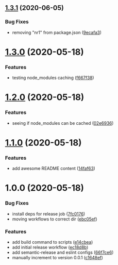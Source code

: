 ## [1.3.1](https://github.com/jbeveland27/actions-tester/compare/v1.3.0...v1.3.1) (2020-06-05)


### Bug Fixes

* removing "nr1" from package.json ([9ecafa3](https://github.com/jbeveland27/actions-tester/commit/9ecafa3b5d0192978057d71c626d506c45b9ff71))

# [1.3.0](https://github.com/jbeveland27/actions-tester/compare/v1.2.0...v1.3.0) (2020-05-18)


### Features

* testing node_modules caching ([f667f38](https://github.com/jbeveland27/actions-tester/commit/f667f388dd02402b8c0464f45fcc6ef6636e118e))

# [1.2.0](https://github.com/jbeveland27/actions-tester/compare/v1.1.0...v1.2.0) (2020-05-18)


### Features

* seeing if node_modules can be cached ([02e6936](https://github.com/jbeveland27/actions-tester/commit/02e6936115ca1baa808bd1afca8096bd2d680597))

# [1.1.0](https://github.com/jbeveland27/actions-tester/compare/v1.0.0...v1.1.0) (2020-05-18)


### Features

* add awesome README content ([14faf63](https://github.com/jbeveland27/actions-tester/commit/14faf63f540634caa9914795c9326e7c304f2514))

# 1.0.0 (2020-05-18)


### Bug Fixes

* install deps for release job ([7fc0176](https://github.com/jbeveland27/actions-tester/commit/7fc017670259fe8775bbe738a701fbde15c38603))
* moving workflows to correct dir ([ebc05ef](https://github.com/jbeveland27/actions-tester/commit/ebc05efa7d3f9866a223cba69e5e3ca4b657af3c))


### Features

* add build command to scripts ([e14cbea](https://github.com/jbeveland27/actions-tester/commit/e14cbea9f4c181427701cff61b5c0c6893189578))
* add initial release workflow ([ec18d8b](https://github.com/jbeveland27/actions-tester/commit/ec18d8bcecdee773ec1c639acabeb64f71bdb5e2))
* add semantic-release and eslint configs ([66f7ce6](https://github.com/jbeveland27/actions-tester/commit/66f7ce61b0477c985f3be3e87bd8d73928ed4b66))
* manually increment to version 0.0.1 ([c1648ef](https://github.com/jbeveland27/actions-tester/commit/c1648ef9e6a23944e9e590b511502e7e7f1e9360))
